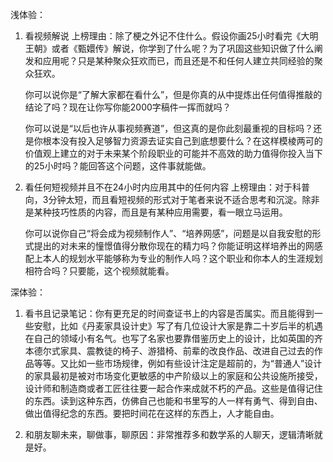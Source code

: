 浅体验：

1. 看视频解说
	上榜理由：除了梗之外记不住什么。假设你画25小时看完《大明王朝》或者《甄嬛传》解说，你学到了什么呢？为了巩固这些知识做了什么阐发和应用呢？只是某种聚众狂欢而已，而且还是不和任何人建立共同经验的聚众狂欢。
	
	你可以说你是“了解大家都在看什么”，但是你真的从中提炼出任何值得推敲的结论了吗？现在让你写你能2000字稿件一挥而就吗？
	
	你可以说是“以后也许从事视频赛道”，但这真的是你此刻最重视的目标吗？还是你根本没有投入足够智力资源去证实自己到底想要什么？在这样模棱两可的价值观上建立的对于未来某个阶段职业的可能并不高效的助力值得你投入当下的25小时吗？能回答这个问题，这件事就能做。
	
2. 看任何短视频并且不在24小时内应用其中的任何内容
	上榜理由：对于科普向，3分钟太短，而且看短视频的形式对于笔者来说不适合思考和沉淀。除非是某种技巧性质的内容，而且是有某种应用需要，看一眼立马运用。
	
	你可以说你自己“将会成为视频制作人”、“培养网感”，问题是以自我安慰的形式提出的对未来的憧憬值得分散你现在的精力吗？你能证明这样培养出的网感配上本人的规划水平能够称为专业的制作人吗？这个职业和你本人的生涯规划相符合吗？只要能，这个视频就能看。
	

深体验：

1. 看书且记录笔记：你有更充足的时间查证书上的内容是否属实。而且能得到一些安慰，比如《丹麦家具设计史》写了有几位设计大家是靠二十岁后半的机遇在自己的领域小有名气。也写了名家也要靠借鉴历史上的设计，比如英国的齐本德尔式家具、震教徒的椅子、游猎椅、前辈的改良作品、改进自己过去的作品等等。又比如一些市场规律，例如有些设计注定是超前的，为“普通人”设计的家具最初是被对市场变化更敏感的中产阶级以上的家庭和公共设施所接受，设计师和制造商或者工匠往往要一起合作来成就不朽的产品。这些是值得记住的东西。读到这种东西，仿佛自己也能和书里写的人一样有勇气、得到自由、做出值得纪念的东西。要把时间花在这样的东西上，人才能自由。

2. 和朋友聊未来，聊做事，聊原因：非常推荐多和数学系的人聊天，逻辑清晰就是好。